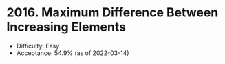 # 2016. Maximum Difference Between Increasing Elements
- Difficulty: Easy
- Acceptance: 54.9% (as of 2022-03-14)
